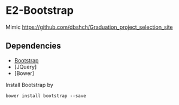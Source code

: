 # E2-Bootstrap

Mimic https://github.com/dbshch/Graduation_project_selection_site

## Dependencies

- [Bootstrap](http://v3.bootcss.com/)
- [JQuery]
- [Bower]

Install Bootstrap by

    bower install bootstrap --save
